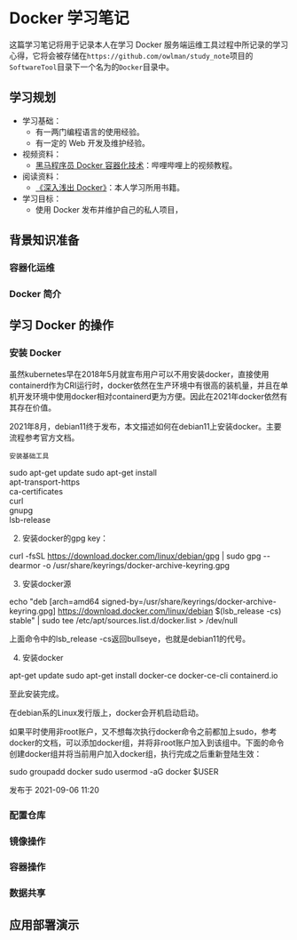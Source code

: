 # Docker 学习笔记

这篇学习笔记将用于记录本人在学习 Docker 服务端运维工具过程中所记录的学习心得，它将会被存储在`https://github.com/owlman/study_note`项目的`SoftwareTool`目录下一个名为的`Docker`目录中。

## 学习规划

- 学习基础：
  - 有一两门编程语言的使用经验。
  - 有一定的 Web 开发及维护经验。
- 视频资料：
  - [黑马程序员 Docker 容器化技术](https://www.bilibili.com/video/BV1CJ411T7BK)：哔哩哔哩上的视频教程。
- 阅读资料：
  - [《深入浅出 Docker》](https://book.douban.com/subject/30486354/)：本人学习所用书籍。
- 学习目标：
  - 使用 Docker 发布并维护自己的私人项目，

## 背景知识准备

### 容器化运维

### Docker 简介

## 学习 Docker 的操作

### 安装 Docker

虽然kubernetes早在2018年5月就宣布用户可以不用安装docker，直接使用containerd作为CRI运行时，docker依然在生产环境中有很高的装机量，并且在单机开发环境中使用docker相对containerd更为方便。因此在2021年docker依然有其存在价值。

2021年8月，debian11终于发布，本文描述如何在debian11上安装docker。主要流程参考官方文档。

    安装基础工具 

sudo apt-get update
 sudo apt-get install \
    apt-transport-https \
    ca-certificates \
    curl \
    gnupg \
    lsb-release

2. 安装docker的gpg key：

curl -fsSL https://download.docker.com/linux/debian/gpg | sudo gpg --dearmor -o /usr/share/keyrings/docker-archive-keyring.gpg

3. 安装docker源

echo "deb [arch=amd64 signed-by=/usr/share/keyrings/docker-archive-keyring.gpg] https://download.docker.com/linux/debian $(lsb_release -cs) stable" | sudo tee /etc/apt/sources.list.d/docker.list > /dev/null

上面命令中的lsb_release -cs返回bullseye，也就是debian11的代号。

4. 安装docker

apt-get update
sudo apt-get install docker-ce docker-ce-cli containerd.io

至此安装完成。

在debian系的Linux发行版上，docker会开机启动启动。

如果平时使用非root账户，又不想每次执行docker命令之前都加上sudo，参考docker的文档，可以添加docker组，并将非root账户加入到该组中。下面的命令创建docker组并将当前用户加入docker组，执行完成之后重新登陆生效：

sudo groupadd docker
sudo usermod -aG docker $USER

发布于 2021-09-06 11:20

### 配置仓库

### 镜像操作

### 容器操作

### 数据共享

## 应用部署演示


